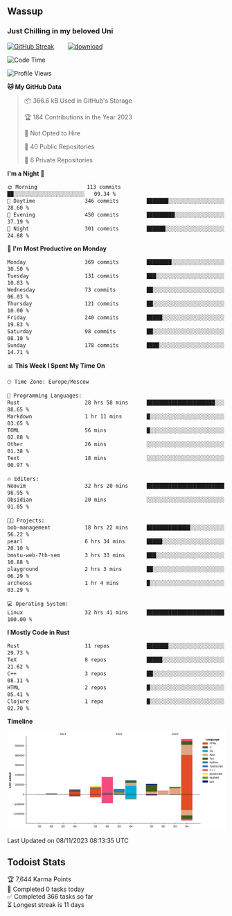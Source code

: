 ## Wassup 
### Just Chilling in my beloved Uni 

<!--
-->

[![GitHub Streak](http://github-readme-streak-stats.herokuapp.com?user=archeoss&theme=shades-of-purple&hide_border=true&date_format=j%20M%5B%20Y%5D)](https://git.io/streak-stats)&nbsp;&nbsp;&nbsp;&nbsp;&nbsp;&nbsp;&nbsp;&nbsp;[![download](https://user-images.githubusercontent.com/68448737/147796309-d8b65b1d-4dde-40d9-b03a-2b42aaa6cd43.jpeg)
](http://bmstu.ru/)

<!--START_SECTION:waka-->
![Code Time](http://img.shields.io/badge/Code%20Time-2%2C026%20hrs%2042%20mins-blue)

![Profile Views](http://img.shields.io/badge/Profile%20Views-0-blue)

**🐱 My GitHub Data** 

> 📦 366.6 kB Used in GitHub's Storage 
 > 
> 🏆 184 Contributions in the Year 2023
 > 
> 🚫 Not Opted to Hire
 > 
> 📜 40 Public Repositories 
 > 
> 🔑 6 Private Repositories 
 > 
**I'm a Night 🦉** 

```text
🌞 Morning                113 commits         ██░░░░░░░░░░░░░░░░░░░░░░░   09.34 % 
🌆 Daytime                346 commits         ███████░░░░░░░░░░░░░░░░░░   28.60 % 
🌃 Evening                450 commits         █████████░░░░░░░░░░░░░░░░   37.19 % 
🌙 Night                  301 commits         ██████░░░░░░░░░░░░░░░░░░░   24.88 % 
```
📅 **I'm Most Productive on Monday** 

```text
Monday                   369 commits         ████████░░░░░░░░░░░░░░░░░   30.50 % 
Tuesday                  131 commits         ███░░░░░░░░░░░░░░░░░░░░░░   10.83 % 
Wednesday                73 commits          ██░░░░░░░░░░░░░░░░░░░░░░░   06.03 % 
Thursday                 121 commits         ██░░░░░░░░░░░░░░░░░░░░░░░   10.00 % 
Friday                   240 commits         █████░░░░░░░░░░░░░░░░░░░░   19.83 % 
Saturday                 98 commits          ██░░░░░░░░░░░░░░░░░░░░░░░   08.10 % 
Sunday                   178 commits         ████░░░░░░░░░░░░░░░░░░░░░   14.71 % 
```


📊 **This Week I Spent My Time On** 

```text
🕑︎ Time Zone: Europe/Moscow

💬 Programming Languages: 
Rust                     28 hrs 58 mins      ██████████████████████░░░   88.65 % 
Markdown                 1 hr 11 mins        █░░░░░░░░░░░░░░░░░░░░░░░░   03.65 % 
TOML                     56 mins             █░░░░░░░░░░░░░░░░░░░░░░░░   02.88 % 
Other                    26 mins             ░░░░░░░░░░░░░░░░░░░░░░░░░   01.38 % 
Text                     18 mins             ░░░░░░░░░░░░░░░░░░░░░░░░░   00.97 % 

🔥 Editors: 
Neovim                   32 hrs 20 mins      █████████████████████████   98.95 % 
Obsidian                 20 mins             ░░░░░░░░░░░░░░░░░░░░░░░░░   01.05 % 

🐱‍💻 Projects: 
bob-management           18 hrs 22 mins      ██████████████░░░░░░░░░░░   56.22 % 
pearl                    6 hrs 34 mins       █████░░░░░░░░░░░░░░░░░░░░   20.10 % 
bmstu-web-7th-sem        3 hrs 33 mins       ███░░░░░░░░░░░░░░░░░░░░░░   10.88 % 
playground               2 hrs 3 mins        ██░░░░░░░░░░░░░░░░░░░░░░░   06.29 % 
archeoss                 1 hr 4 mins         █░░░░░░░░░░░░░░░░░░░░░░░░   03.29 % 

💻 Operating System: 
Linux                    32 hrs 41 mins      █████████████████████████   100.00 % 
```

**I Mostly Code in Rust** 

```text
Rust                     11 repos            ███████░░░░░░░░░░░░░░░░░░   29.73 % 
TeX                      8 repos             █████░░░░░░░░░░░░░░░░░░░░   21.62 % 
C++                      3 repos             ██░░░░░░░░░░░░░░░░░░░░░░░   08.11 % 
HTML                     2 repos             █░░░░░░░░░░░░░░░░░░░░░░░░   05.41 % 
Clojure                  1 repo              █░░░░░░░░░░░░░░░░░░░░░░░░   02.70 % 
```



**Timeline**

![Lines of Code chart](https://raw.githubusercontent.com/archeoss/archeoss/master/assets/bar_graph.png)


 Last Updated on 08/11/2023 08:13:35 UTC
<!--END_SECTION:waka-->

## Todoist Stats

<!-- TODO-IST:START -->
🏆  7,644 Karma Points           
🌸  Completed 0 tasks today           
✅  Completed 366 tasks so far           
⏳  Longest streak is 11 days
<!-- TODO-IST:END -->

